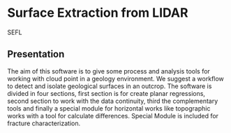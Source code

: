 # Surface Extraction from LIDAR
SEFL

## Presentation
The aim of this software is to give some process and analysis tools for working with cloud point in a geology environment. We suggest a workflow to detect and isolate geological surfaces in an outcrop. The software is divided in four sections, first section is for create planar regressions, second section to work with the data continuity, third the complementary tools and finally a special module for horizontal works like topographic works with a tool for calculate differences.
Special Module is included for fracture characterization.

